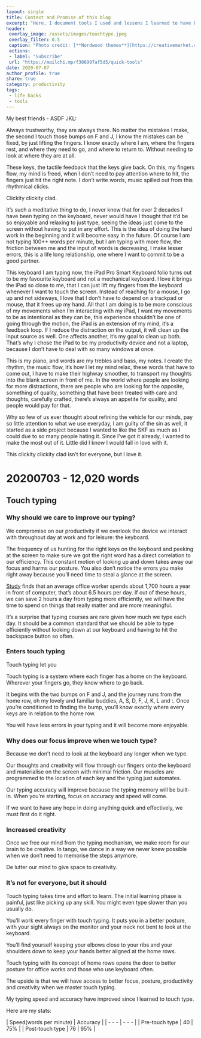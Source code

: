 ```yaml
---
layout: single
title: Context and Promise of this blog
excerpt: "Here, I document tools I used and lessons I learned to have better health, ideas and productivity. "
header:
 overlay_image: /assets/images/touchtype.jpeg
 overlay_filter: 0.5
 caption: "Photo credit: [**Nordwood themes**](https://creativemarket.com/NordWood)"
 actions:
 - label: "Subscribe"
 url: "https://mailchi.mp/f306997af5d5/quick-tools"
date: 2020-07-07
author_profile: true
share: true 
category: productivity
tags:
 - life hacks
 - tools
---
```


My best friends - ASDF JKL:

Always trustworthy, they are always there. No matter the mistakes I make, the second I touch those bumps on F and J, I know the mistakes can be fixed, by just lifting the fingers. I know exactly where I am, where the fingers rest, and where they need to go, and where to return to. Without needing to look at where they are at all.

These keys, the tactile feedback that the keys give back. On this, my fingers flow, my mind is freed, when I don’t need to pay attention where to hit, the fingers just hit the right note. I don’t write words, music spilled out from this rhythmical clicks. 

Clickity clickity clad. 

It’s such a meditative thing to do, I never knew that for over 2 decades I have been typing on the keyboard, never would have I thought that it’d be so enjoyable and relaxing to just type, seeing the ideas just come to the screen without having to put in any effort. This is the idea of doing the hard work in the beginning and it will become easy in the future. Of course I am not typing 100++ words per minute, but I am typing with more flow, the friction between me and the input of words is decreasing, I make lesser errors, this is a life long relationship, one where I want to commit to be a good partner. 

This keyboard I am typing now, the iPad Pro Smart Keyboard folio turns out to be my favourite keyboard and not a mechanical keyboard. I love it brings the iPad so close to me, that I can just lift my fingers from the keyboard whenever I want to touch the screen. Instead of reaching for a mouse, I go up and not sideways, I love that I don’t have to depend on a trackpad or mouse, that it frees up my hand. All that I am doing is to be more conscious of my movements when I’m interacting with my iPad, I want my movements to be as intentional as they can be, this experience shouldn’t be one of going through the motion, the iPad is an extension of my mind, it’s a feedback loop. If I reduce the distraction on the output, it will clean up the input source as well. One affects another, it’s my goal to clean up both. That’s why I chose the iPad to be my productivity device and not a laptop, because I don’t have to deal with so many windows at once. 

This is my piano, and words are my trebles and bass, my notes.  I create the rhythm, the music flow, it’s how I let my mind relax, these words that have to come out, I have to make their highway smoother, to transport my thoughts into the blank screen in front of me. In the world where people are looking for more distractions, there are people who are looking for the opposite, something of quality, something that have been treated with care and thoughts, carefully crafted, there’s always an appetite for quality, and people would pay for that. 

Why so few of us ever thought about refining the vehicle for our minds, pay so little attention to what we use everyday, I am guilty of the sin as well, it started as a side project because I wanted to like the SKF as much as I could due to so many people hating it. Since I’ve got it already, I wanted to make the most out of it. Little did I know I would fall in love with it. 

This clickity clickity clad isn’t for everyone, but I love it.

# 20200703 - 12,020 words

## Touch typing

### Why should we care to improve our typing?

We compromise on our productivity if we overlook the device we interact with throughout day at work and for leisure: the keyboard. 

The frequency of us hunting for the right keys on the keyboard and peeking at the screen to make sure we got the right word has a direct correlation to our efficiency. This constant motion of looking up and down takes away our focus and harms our posture. You also don’t notice the errors you make right away because you’ll need time to steal a glance at the screen.

[Study](https://www.studyfinds.org/office-worker-1700-hours-computer-screen/) finds that an average office worker spends about 1,700 hours a year in front of computer, that’s about 6.5 hours per day. If out of these hours, we can save 2 hours a day from typing more efficiently, we will have the time to spend on things that really matter and are more meaningful.

It’s a surprise that typing courses are rare given how much we type each day. It should be a common standard that we should be able to type efficiently without looking down at our keyboard and having to hit the backspace button so often.

### Enters touch typing

Touch typing let you 

Touch typing is a system where each finger has a home on the keyboard. Wherever your fingers go, they know where to go back. 

It begins with the two bumps on F and J, and the journey runs from the home row, oh my lovely and familiar buddies, A, S, D, F, J, K, L and :. Once you’re conditioned to finding the bump, you’ll know exactly where every keys are in relation to the home row.

You will have less errors in your typing and it will become more enjoyable. 

### Why does our focus improve when we touch type?

Because we don’t need to look at the keyboard any longer when we type. 

Our thoughts and creativity will flow through our fingers onto the keyboard and materialise on the screen with minimal friction. Our muscles are programmed to the location of each key and the typing just automates. 

Our typing accuracy will improve because the typing memory will be built-in. When you’re starting, focus on accuracy and speed will come. 

If we want to have any hope in doing anything quick and effectively, we must first do it right.

### Increased creativity

Once we free our mind from the typing mechanism, we make room for our brain to be creative. In tango, we dance in a way we never knew possible when we don’t need to memorise the steps anymore.

De lutter our mind to give space to creativity.

### It’s not for everyone, but it should

Touch typing takes time and effort to learn. The initial learning phase is painful, just like picking up any skill. You might even type slower than you usually do. 

You’ll work every finger with touch typing. It puts you in a better posture, with your sight always on the monitor and your neck not bent to look at the keyboard.

You’ll find yourself keeping your elbows close to your ribs and your shoulders down to keep your hands better aligned at the home rows.

Touch typing with its concept of home rows opens the door to better posture for office works and those who use keyboard often.

The upside is that we will have access to better focus, posture, productivity and creativity when we master touch typing. 

My typing speed and accuracy have improved since I learned to touch type. 

Here are my stats:

| Speed(words per minute) | Accuracy |
| - - - | - - - |
| Pre-touch type | 40 | 75% |
| Post-touch type | 76 | 95% |